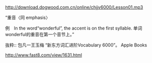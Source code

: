 http://download.dogwood.com.cn/online/chjjv6000/Lesson01.mp3

“重音〈同 emphasis〉

例　In the word“wonderful”, the accent is on the first syllable. 单词wonderful的重音在第一个音节上。”

抜粋:: 包凡一王玉梅  “新东方词汇进阶Vocabulary 6000”。 Apple Books  

http://www.fast8.com/view/1631.html
